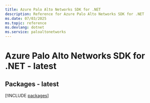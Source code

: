 ```yaml
---
title: Azure Palo Alto Networks SDK for .NET
description: Reference for Azure Palo Alto Networks SDK for .NET
ms.date: 07/03/2025
ms.topic: reference
ms.devlang: dotnet
ms.service: paloaltonetworks
---
```

# Azure Palo Alto Networks SDK for .NET - latest
## Packages - latest
[!INCLUDE [packages](palo-alto-networks-index.md)]